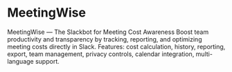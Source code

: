 # MeetingWise
MeetingWise — The Slackbot for Meeting Cost Awareness Boost team productivity and transparency by tracking, reporting, and optimizing meeting costs directly in Slack. Features: cost calculation, history, reporting, export, team management, privacy controls, calendar integration, multi-language support.
